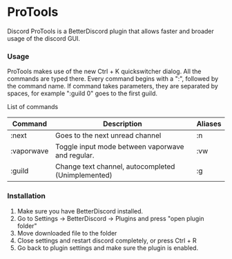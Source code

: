 # ProTools
Discord ProTools is a BetterDiscord plugin that allows faster and broader usage of the discord GUI.

### Usage
ProTools makes use of the new Ctrl + K quickswitcher dialog. All the commands are typed there. Every command begins with a ":", followed by the command name. If command takes parameters, they are separated by spaces, for example ":guild 0" goes to the first guild.

List of commands

Command | Description | Aliases
-|-|-
:next | Goes to the next unread channel | :n
:vaporwave | Toggle input mode between vaporwave and regular. | :vw
:guild | Change text channel, autocompleted (Unimplemented) | :g

### Installation
1. Make sure you have BetterDiscord installed.
2. Go to Settings -> BetterDiscord -> Plugins and press "open plugin folder"
3. Move downloaded file to the folder
4. Close settings and restart discord completely, or press Ctrl + R
5. Go back to plugin settings and make sure the plugin is enabled.
